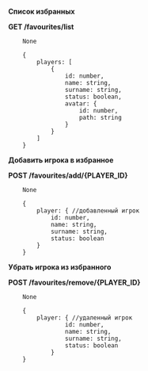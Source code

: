 **Список избранных**

**GET /favourites/list**
```
    None
```
```
    {
        players: [
            {
                id: number,
                name: string, 
                surname: string,
                status: boolean,
                avatar: {
                    id: number,
                    path: string
                }
            }
        ]
    }
```

**Добавить игрока в избранное**

**POST /favourites/add/{PLAYER_ID}**
```
    None
```
```
    {
        player: { //добавленный игрок
            id: number,
            name: string, 
            surname: string,
            status: boolean
        }
    }
```

**Убрать игрока из избранного**

**POST /favourites/remove/{PLAYER_ID}**
```
    None
```
```
    {
        player: { //удаленный игрок
                id: number,
                name: string, 
                surname: string,
                status: boolean
            }
    }
```



